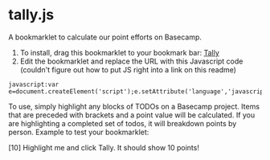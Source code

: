 tally.js
========

A bookmarklet to calculate our point efforts on Basecamp. 

1. To install, drag this bookmarklet to your bookmark bar: <a href="replace_me">Tally</a>
2. Edit the bookmarklet and replace the URL with this Javascript code (couldn't figure out how to put JS right into a link on this readme)

```
javascript:var e=document.createElement('script');e.setAttribute('language','javascript');e.setAttribute('src','https://dl.dropboxusercontent.com/u/180488/hacking/tally.js');document.body.appendChild(e);void(0);
```


To use, simply highlight any blocks of TODOs on a Basecamp project. Items that are preceded with brackets and a point value will be calculated. If you are highlighting a completed set of todos, it will breakdown points by person. Example to test your bookmarklet: 

[10] Highlight me and click Tally. It should show 10 points! 
